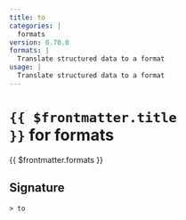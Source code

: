 ```yaml
---
title: to
categories: |
  formats
version: 0.70.0
formats: |
  Translate structured data to a format
usage: |
  Translate structured data to a format
---
```


# <code>{{ $frontmatter.title }}</code> for formats

<div class='command-title'>{{ $frontmatter.formats }}</div>

## Signature

```> to ```
